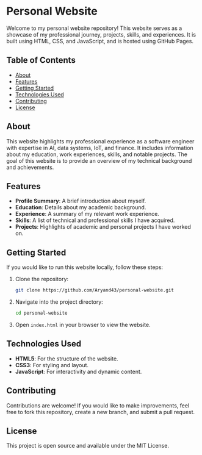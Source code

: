 # Personal Website

Welcome to my personal website repository! This website serves as a showcase of my professional journey, projects, skills, and experiences. It is built using HTML, CSS, and JavaScript, and is hosted using GitHub Pages.

## Table of Contents
- [About](#about)
- [Features](#features)
- [Getting Started](#getting-started)
- [Technologies Used](#technologies-used)
- [Contributing](#contributing)
- [License](#license)

## About
This website highlights my professional experience as a software engineer with expertise in AI, data systems, IoT, and finance. It includes information about my education, work experiences, skills, and notable projects. The goal of this website is to provide an overview of my technical background and achievements.

## Features
- **Profile Summary**: A brief introduction about myself.
- **Education**: Details about my academic background.
- **Experience**: A summary of my relevant work experience.
- **Skills**: A list of technical and professional skills I have acquired.
- **Projects**: Highlights of academic and personal projects I have worked on.

## Getting Started
If you would like to run this website locally, follow these steps:
1. Clone the repository:
   ```bash
   git clone https://github.com/Aryand43/personal-website.git
   ```
2. Navigate into the project directory:
   ```bash
   cd personal-website
   ```
3. Open `index.html` in your browser to view the website.

## Technologies Used
- **HTML5**: For the structure of the website.
- **CSS3**: For styling and layout.
- **JavaScript**: For interactivity and dynamic content.

## Contributing
Contributions are welcome! If you would like to make improvements, feel free to fork this repository, create a new branch, and submit a pull request.

## License
This project is open source and available under the MIT License.

